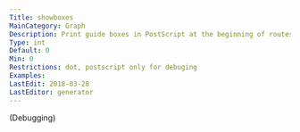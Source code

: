 ```yaml
---
Title: showboxes
MainCategory: Graph
Description: Print guide boxes in PostScript at the beginning of routesplines if 1, or at the end if 2.
Type: int
Default: 0
Min: 0
Restrictions: dot, postscript only for debuging
Examples: 
LastEdit: 2018-03-28
LastEditor: generator
---
```


(Debugging)
